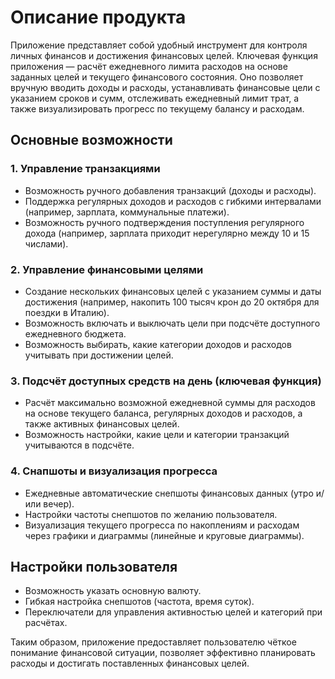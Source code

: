 # Описание продукта

Приложение представляет собой удобный инструмент для контроля личных финансов и достижения финансовых целей. Ключевая функция приложения — расчёт ежедневного лимита расходов на основе заданных целей и текущего финансового состояния. Оно позволяет вручную вводить доходы и расходы, устанавливать финансовые цели с указанием сроков и сумм, отслеживать ежедневный лимит трат, а также визуализировать прогресс по текущему балансу и расходам.

## Основные возможности

### 1. Управление транзакциями

* Возможность ручного добавления транзакций (доходы и расходы).
* Поддержка регулярных доходов и расходов с гибкими интервалами (например, зарплата, коммунальные платежи).
* Возможность ручного подтверждения поступления регулярного дохода (например, зарплата приходит нерегулярно между 10 и 15 числами).

### 2. Управление финансовыми целями

* Создание нескольких финансовых целей с указанием суммы и даты достижения (например, накопить 100 тысяч крон до 20 октября для поездки в Италию).
* Возможность включать и выключать цели при подсчёте доступного ежедневного бюджета.
* Возможность выбирать, какие категории доходов и расходов учитывать при достижении целей.

### 3. Подсчёт доступных средств на день (ключевая функция)

* Расчёт максимально возможной ежедневной суммы для расходов на основе текущего баланса, регулярных доходов и расходов, а также активных финансовых целей.
* Возможность настройки, какие цели и категории транзакций учитываются в подсчёте.

### 4. Снапшоты и визуализация прогресса

* Ежедневные автоматические снепшоты финансовых данных (утро и/или вечер).
* Настройки частоты снепшотов по желанию пользователя.
* Визуализация текущего прогресса по накоплениям и расходам через графики и диаграммы (линейные и круговые диаграммы).

## Настройки пользователя

* Возможность указать основную валюту.
* Гибкая настройка снепшотов (частота, время суток).
* Переключатели для управления активностью целей и категорий при расчётах.

Таким образом, приложение предоставляет пользователю чёткое понимание финансовой ситуации, позволяет эффективно планировать расходы и достигать поставленных финансовых целей.
